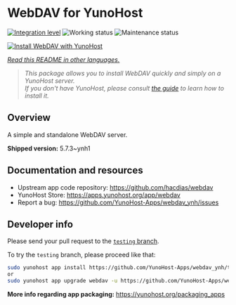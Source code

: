 <!--
N.B.: This README was automatically generated by <https://github.com/YunoHost/apps/tree/master/tools/readme_generator>
It shall NOT be edited by hand.
-->

# WebDAV for YunoHost

[![Integration level](https://apps.yunohost.org/badge/integration/webdav)](https://ci-apps.yunohost.org/ci/apps/webdav/)
![Working status](https://apps.yunohost.org/badge/state/webdav)
![Maintenance status](https://apps.yunohost.org/badge/maintained/webdav)

[![Install WebDAV with YunoHost](https://install-app.yunohost.org/install-with-yunohost.svg)](https://install-app.yunohost.org/?app=webdav)

*[Read this README in other languages.](./ALL_README.md)*

> *This package allows you to install WebDAV quickly and simply on a YunoHost server.*  
> *If you don't have YunoHost, please consult [the guide](https://yunohost.org/install) to learn how to install it.*

## Overview

A simple and standalone WebDAV server. 

**Shipped version:** 5.7.3~ynh1
## Documentation and resources

- Upstream app code repository: <https://github.com/hacdias/webdav>
- YunoHost Store: <https://apps.yunohost.org/app/webdav>
- Report a bug: <https://github.com/YunoHost-Apps/webdav_ynh/issues>

## Developer info

Please send your pull request to the [`testing` branch](https://github.com/YunoHost-Apps/webdav_ynh/tree/testing).

To try the `testing` branch, please proceed like that:

```bash
sudo yunohost app install https://github.com/YunoHost-Apps/webdav_ynh/tree/testing --debug
or
sudo yunohost app upgrade webdav -u https://github.com/YunoHost-Apps/webdav_ynh/tree/testing --debug
```

**More info regarding app packaging:** <https://yunohost.org/packaging_apps>
